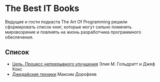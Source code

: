 # The Best IT Books

Ведущие и гости подкаста The Art Of Programming решили сформировать список книг, которые могут сильно поменять мировозрение и повлиять на жизнь разработчика программного обеспечения. 

## Список

* [Цель. Процесс непрерывного улучшения](./books/TheGoal.md) Элия М. Гольдратт и Джеф Кокс
* [Джедайские техники](./books/JediTechnology.md) Максим Дорофеев

   




